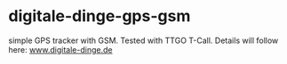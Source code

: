 # digitale-dinge-gps-gsm
simple GPS tracker with GSM. Tested with TTGO T-Call. Details will follow here: www.digitale-dinge.de

